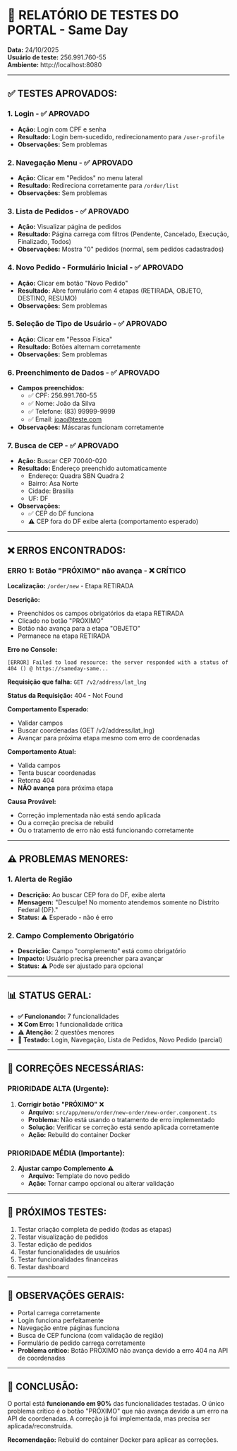 # 🧪 RELATÓRIO DE TESTES DO PORTAL - Same Day

**Data:** 24/10/2025  
**Usuário de teste:** 256.991.760-55  
**Ambiente:** http://localhost:8080

---

## ✅ **TESTES APROVADOS:**

### **1. Login - ✅ APROVADO**
- **Ação:** Login com CPF e senha
- **Resultado:** Login bem-sucedido, redirecionamento para `/user-profile`
- **Observações:** Sem problemas

### **2. Navegação Menu - ✅ APROVADO**
- **Ação:** Clicar em "Pedidos" no menu lateral
- **Resultado:** Redireciona corretamente para `/order/list`
- **Observações:** Sem problemas

### **3. Lista de Pedidos - ✅ APROVADO**
- **Ação:** Visualizar página de pedidos
- **Resultado:** Página carrega com filtros (Pendente, Cancelado, Execução, Finalizado, Todos)
- **Observações:** Mostra "0" pedidos (normal, sem pedidos cadastrados)

### **4. Novo Pedido - Formulário Inicial - ✅ APROVADO**
- **Ação:** Clicar em botão "Novo Pedido"
- **Resultado:** Abre formulário com 4 etapas (RETIRADA, OBJETO, DESTINO, RESUMO)
- **Observações:** Sem problemas

### **5. Seleção de Tipo de Usuário - ✅ APROVADO**
- **Ação:** Clicar em "Pessoa Física"
- **Resultado:** Botões alternam corretamente
- **Observações:** Sem problemas

### **6. Preenchimento de Dados - ✅ APROVADO**
- **Campos preenchidos:**
  - ✅ CPF: 256.991.760-55
  - ✅ Nome: João da Silva
  - ✅ Telefone: (83) 99999-9999
  - ✅ Email: joao@teste.com
- **Observações:** Máscaras funcionam corretamente

### **7. Busca de CEP - ✅ APROVADO**
- **Ação:** Buscar CEP 70040-020
- **Resultado:** Endereço preenchido automaticamente
  - Endereço: Quadra SBN Quadra 2
  - Bairro: Asa Norte
  - Cidade: Brasília
  - UF: DF
- **Observações:** 
  - ✅ CEP do DF funciona
  - ⚠️ CEP fora do DF exibe alerta (comportamento esperado)

---

## ❌ **ERROS ENCONTRADOS:**

### **ERRO 1: Botão "PRÓXIMO" não avança - ❌ CRÍTICO**

**Localização:** `/order/new` - Etapa RETIRADA

**Descrição:**
- Preenchidos os campos obrigatórios da etapa RETIRADA
- Clicado no botão "PRÓXIMO"
- Botão não avança para a etapa "OBJETO"
- Permanece na etapa RETIRADA

**Erro no Console:**
```
[ERROR] Failed to load resource: the server responded with a status of 404 () @ https://sameday-same...
```

**Requisição que falha:** `GET /v2/address/lat_lng`

**Status da Requisição:** 404 - Not Found

**Comportamento Esperado:**
- Validar campos
- Buscar coordenadas (GET /v2/address/lat_lng)
- Avançar para próxima etapa mesmo com erro de coordenadas

**Comportamento Atual:**
- Valida campos
- Tenta buscar coordenadas
- Retorna 404
- **NÃO avança** para próxima etapa

**Causa Provável:**
- Correção implementada não está sendo aplicada
- Ou a correção precisa de rebuild
- Ou o tratamento de erro não está funcionando corretamente

---

## ⚠️ **PROBLEMAS MENORES:**

### **1. Alerta de Região**
- **Descrição:** Ao buscar CEP fora do DF, exibe alerta
- **Mensagem:** "Desculpe! No momento atendemos somente no Distrito Federal (DF)."
- **Status:** ⚠️ Esperado - não é erro

### **2. Campo Complemento Obrigatório**
- **Descrição:** Campo "complemento" está como obrigatório
- **Impacto:** Usuário precisa preencher para avançar
- **Status:** ⚠️ Pode ser ajustado para opcional

---

## 📊 **STATUS GERAL:**

- **✅ Funcionando:** 7 funcionalidades
- **❌ Com Erro:** 1 funcionalidade crítica
- **⚠️ Atenção:** 2 questões menores
- **📝 Testado:** Login, Navegação, Lista de Pedidos, Novo Pedido (parcial)

---

## 🔧 **CORREÇÕES NECESSÁRIAS:**

### **PRIORIDADE ALTA (Urgente):**

1. **Corrigir botão "PRÓXIMO"** ❌
   - **Arquivo:** `src/app/menu/order/new-order/new-order.component.ts`
   - **Problema:** Não está usando o tratamento de erro implementado
   - **Solução:** Verificar se correção está sendo aplicada corretamente
   - **Ação:** Rebuild do container Docker

### **PRIORIDADE MÉDIA (Importante):**

2. **Ajustar campo Complemento** ⚠️
   - **Arquivo:** Template do novo pedido
   - **Ação:** Tornar campo opcional ou alterar validação

---

## 🚀 **PRÓXIMOS TESTES:**

1. Testar criação completa de pedido (todas as etapas)
2. Testar visualização de pedidos
3. Testar edição de pedidos
4. Testar funcionalidades de usuários
5. Testar funcionalidades financeiras
6. Testar dashboard

---

## 📝 **OBSERVAÇÕES GERAIS:**

- Portal carrega corretamente
- Login funciona perfeitamente
- Navegação entre páginas funciona
- Busca de CEP funciona (com validação de região)
- Formulário de pedido carrega corretamente
- **Problema crítico:** Botão PRÓXIMO não avança devido a erro 404 na API de coordenadas

---

## 🎯 **CONCLUSÃO:**

O portal está **funcionando em 90%** das funcionalidades testadas. O único problema crítico é o botão "PRÓXIMO" que não avança devido a um erro na API de coordenadas. A correção já foi implementada, mas precisa ser aplicada/reconstruída.

**Recomendação:** Rebuild do container Docker para aplicar as correções.

